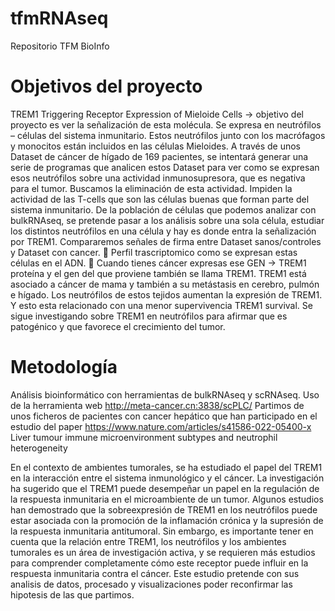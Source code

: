 # tfmRNAseq
Repositorio TFM BioInfo 
# Objetivos del proyecto
TREM1 Triggering Receptor Expression of Mieloide Cells -> objetivo del proyecto es ver la señalización de esta molécula.
Se expresa en neutrófilos – células del sistema inmunitario.
Estos neutrófilos junto con los macrófagos y monocitos están incluidos en las células Mieloides.
A través de unos Dataset de cáncer de hígado de 169 pacientes, se intentará generar una serie de programas que analicen estos Dataset para ver como se expresan esos neutrófilos sobre una actividad inmunosupresora, que es negativa para el tumor. Buscamos la eliminación de esta actividad.
Impiden la actividad de las T-cells que son las células buenas que forman parte del sistema inmunitario.
De la población de células que podemos analizar con bulkRNAseq, se pretende pasar a los análisis sobre una sola célula, estudiar los distintos neutrófilos en una célula y hay es donde entra la señalización por TREM1.
Compararemos señales de firma entre Dataset sanos/controles  y Dataset con cancer.
	Perfil trascriptomico como se expresan estas células en el ADN.
	Cuando tienes cáncer expresas ese GEN -> TREM1 proteína y el gen del que proviene también se llama TREM1. 
TREM1 está asociado a cáncer de mama y también a su metástasis en cerebro, pulmón e hígado. 
Los neutrófilos de estos tejidos aumentan la expresión de TREM1.
Y esto esta relacionado con una menor supervivencia TREM1 survival.
Se sigue investigando sobre TREM1 en neutrófilos para afirmar que es patogénico y que favorece el crecimiento del tumor.
# Metodología
Análisis bioinformático con herramientas de bulkRNAseq y scRNAseq.
Uso de la herramienta web http://meta-cancer.cn:3838/scPLC/
Partimos de unos ficheros de pacientes con cancer hepático que han participado en el estudio del paper https://www.nature.com/articles/s41586-022-05400-x
Liver tumour immune microenvironment subtypes and neutrophil heterogeneity

En el contexto de ambientes tumorales, se ha estudiado el papel del TREM1 en la interacción entre el sistema inmunológico y el cáncer. La investigación ha sugerido que el TREM1 puede desempeñar un papel en la regulación de la respuesta inmunitaria en el microambiente de un tumor. Algunos estudios han demostrado que la sobreexpresión de TREM1 en los neutrófilos puede estar asociada con la promoción de la inflamación crónica y la supresión de la respuesta inmunitaria antitumoral.
Sin embargo, es importante tener en cuenta que la relación entre TREM1, los neutrófilos y los ambientes tumorales es un área de investigación activa, y se requieren más estudios para comprender completamente cómo este receptor puede influir en la respuesta inmunitaria contra el cáncer. Este estudio pretende con sus analisis de datos, procesado y visualizaciones poder reconfirmar las hipotesis de las que partimos.

